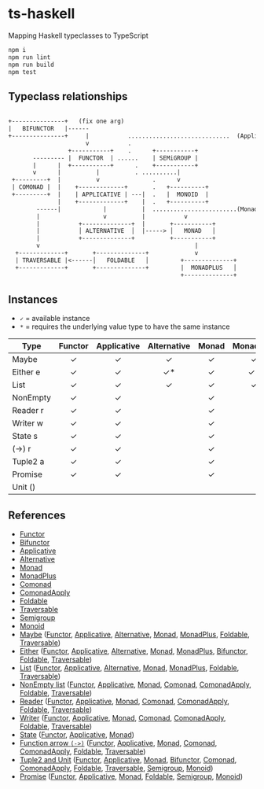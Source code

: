 # ts-haskell
Mapping Haskell typeclasses to TypeScript

```bash
npm i
npm run lint
npm run build
npm test
```

## Typeclass relationships

```txt

+---------------+   (fix one arg)
|   BIFUNCTOR   |------ 
+---------------+     |           .............................  (Applicative as a monoidal pattern)
                      v           .
                 +-----------+    .      +-----------+                                     
       --------- |  FUNCTOR  | ......    | SEMiGROUP |                                 
       |      |  +-----------+      .    +-----------+                                                               
       v      |          |          . ..........|       
 +---------+  |          v               .      v                 
 | COMONAD |  |    +-------------+       .   +----------+               
 +---------+  |    | APPLICATIVE | ---|  .   |  MONOID  |        
              |    +-------------+    |  .   +----------+ 
        ------|            |          |  ........................(Monad as a monoid in endofunctors)
        |                  v          |           v      
        |           +--------------+  |       +-----------+                                  
        |           │ ALTERNATIVE  │  |-----> │   MONAD   │                           
        |           +--------------+          +-----------+   
        v                                            |                          
  +-------------+       +--------------+             v
  | TRAVERSABLE |<------│   FOLDABLE   │         +--------------+
  +-------------+       +--------------+         |  MONADPLUS   │       
                                                 +--------------+       
```

## Instances

- `✓` = available instance
- `*` = requires the underlying value type to have the same instance

| Type       | Functor | Applicative | Alternative | Monad | MonadPlus | Bifunctor | Comonad | ComonadApply | Foldable | Traversable | Semigroup | Monoid |
| ---------- | :-----: | :---------: | :---------: | :---: | :-------: | :------: | :-----: | :----------: | :------: | :---------: | :-------: | :----: |
| Maybe      | ✓       | ✓           | ✓           | ✓     | ✓         |          |         |              | ✓        | ✓           | ✓*        | ✓*  |
| Either e   | ✓       | ✓           | ✓*          | ✓     | ✓*        | ✓        |         |              | ✓        | ✓           | ✓*        | ✓*  |
| List       | ✓       | ✓           | ✓           | ✓     | ✓         |          |         |              | ✓        | ✓           | ✓         | ✓  |
| NonEmpty   | ✓       | ✓           |             | ✓     |           |          | ✓       | ✓            | ✓        | ✓           | ✓         |  |
| Reader r   | ✓       | ✓           |             | ✓     |           |          | ✓       | ✓            | ✓        | ✓           | ✓*        | ✓*  |
| Writer w   | ✓       | ✓           |             | ✓     |           |          | ✓       | ✓            | ✓        | ✓           | ✓*        | ✓*  |
| State s    | ✓       | ✓           |             | ✓     |           |          |         |              |          |             |           |  |
| (->) r     | ✓       | ✓           |             | ✓     |           |          | ✓       | ✓            | ✓        | ✓           | ✓*        | ✓*  |
| Tuple2 a   | ✓       | ✓           |             | ✓     |           | ✓        | ✓       | ✓            | ✓        | ✓           | ✓*        | ✓*  |
| Promise    | ✓       | ✓           |             | ✓     |           |          |         |              | ✓        |             | ✓*        | ✓*  |
| Unit ()    |         |             |             |       |           |          |         |              |          |             | ✓         | ✓  |

## References

- [Functor](src/ghc/base/functor.ts)
- [Bifunctor](src/data/bifunctor.ts)
- [Applicative](src/ghc/base/applicative.ts)
- [Alternative](src/control/alternative/alternative.ts)
- [Monad](src/ghc/base/monad/monad.ts)
- [MonadPlus](src/control/monad-plus/monad-plus.ts)
- [Comonad](src/control/comonad.ts)
- [ComonadApply](src/control/comonad-apply.ts)
- [Foldable](src/data/foldable.ts)
- [Traversable](src/data/traversable.ts)
- [Semigroup](src/ghc/base/semigroup.ts)
- [Monoid](src/ghc/base/monoid.ts)
- [Maybe](src/ghc/base/maybe/maybe.ts) ([Functor](src/ghc/base/maybe/functor.ts), [Applicative](src/ghc/base/maybe/applicative.ts), [Alternative](src/ghc/base/maybe/alternative.ts), [Monad](src/ghc/base/maybe/monad.ts), [MonadPlus](src/control/monad-plus/maybe.ts), [Foldable](src/ghc/base/maybe/foldable.ts), [Traversable](src/ghc/base/maybe/traversable.ts))
- [Either](src/data/either/either.ts) ([Functor](src/data/either/functor.ts), [Applicative](src/data/either/applicative.ts), [Alternative](src/data/either/alternative.ts), [Monad](src/data/either/monad.ts), [MonadPlus](src/control/monad-plus/either.ts), [Bifunctor](src/data/either/bifunctor.ts), [Foldable](src/data/either/foldable.ts), [Traversable](src/data/either/traversable.ts))
- [List](src/ghc/base/list/list.ts) ([Functor](src/ghc/base/list/functor.ts), [Applicative](src/ghc/base/list/applicative.ts), [Alternative](src/ghc/base/list/alternative.ts), [Monad](src/ghc/base/list/monad.ts), [MonadPlus](src/control/monad-plus/list.ts), [Foldable](src/ghc/base/list/foldable.ts), [Traversable](src/ghc/base/list/traversable.ts))
- [NonEmpty list](src/ghc/base/non-empty/list.ts) ([Functor](src/ghc/base/non-empty/functor.ts), [Applicative](src/ghc/base/non-empty/applicative.ts), [Monad](src/ghc/base/non-empty/monad.ts), [Comonad](src/ghc/base/non-empty/comonad.ts), [ComonadApply](src/ghc/base/non-empty/comonad-apply.ts), [Foldable](src/ghc/base/non-empty/foldable.ts), [Traversable](src/ghc/base/non-empty/traversable.ts))
- [Reader](src/control/reader/reader.ts) ([Functor](src/control/reader/functor.ts), [Applicative](src/control/reader/applicative.ts), [Monad](src/control/reader/monad.ts), [Comonad](src/control/reader/comonad.ts), [ComonadApply](src/control/reader/comonad-apply.ts), [Foldable](src/control/reader/foldable.ts), [Traversable](src/control/reader/traversable.ts))
- [Writer](src/control/writer/writer.ts) ([Functor](src/control/writer/functor.ts), [Applicative](src/control/writer/applicative.ts), [Monad](src/control/writer/monad.ts), [Comonad](src/control/writer/comonad.ts), [ComonadApply](src/control/writer/comonad-apply.ts), [Foldable](src/control/writer/foldable.ts), [Traversable](src/control/writer/traversable.ts))
- [State](src/control/state/state.ts) ([Functor](src/control/state/functor.ts), [Applicative](src/control/state/applicative.ts), [Monad](src/control/state/monad.ts))
- [Function arrow `(->)`](src/ghc/prim/function-arrow/index.ts) ([Functor](src/ghc/base/function-arrow/functor.ts), [Applicative](src/ghc/base/function-arrow/applicative.ts), [Monad](src/ghc/base/function-arrow/monad.ts), [Comonad](src/control/reader/comonad.ts), [ComonadApply](src/control/reader/comonad-apply.ts), [Foldable](src/control/reader/foldable.ts), [Traversable](src/control/reader/traversable.ts))
- [Tuple2 and Unit](src/ghc/base/tuple/tuple.ts) ([Functor](src/ghc/base/tuple/tuple2-functor.ts), [Applicative](src/ghc/base/tuple/tuple2-applicative.ts), [Monad](src/ghc/base/tuple/tuple2-monad.ts), [Bifunctor](src/ghc/base/tuple/tuple2-bifunctor.ts), [Comonad](src/ghc/base/tuple/tuple2-comonad.ts), [ComonadApply](src/ghc/base/tuple/tuple2-comonad-apply.ts), [Foldable](src/ghc/base/tuple/foldable.ts), [Traversable](src/ghc/base/tuple/tuple2-traversable.ts), [Semigroup](src/ghc/base/tuple/tuple2-semigroup.ts), [Monoid](src/ghc/base/tuple/tuple2-monoid.ts))
- [Promise](src/extra/promise/promise.ts) ([Functor](src/extra/promise/functor.ts), [Applicative](src/extra/promise/applicative.ts), [Monad](src/extra/promise/monad.ts), [Foldable](src/extra/promise/foldable.ts), [Semigroup](src/extra/promise/semigroup.ts), [Monoid](src/extra/promise/monoid.ts))
